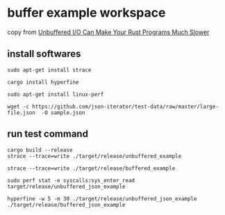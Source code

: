# buffer example workspace

copy from [Unbuffered I/O Can Make Your Rust Programs Much Slower](https://era.co/blog/unbuffered-io-slows-rust-programs)

## install softwares
```
sudo apt-get install strace

cargo install hyperfine

sudo apt-get install linux-perf

wget -c https://github.com/json-iterator/test-data/raw/master/large-file.json  -O sample.json
```

## run test command

``` shell
cargo build --release
strace --trace=write ./target/release/unbuffered_example

strace --trace=write ./target/release/buffered_example

sudo perf stat -e syscalls:sys_enter_read target/release/unbuffered_json_example

hyperfine -w 5 -m 30 ./target/release/unbuffered_json_example ./target/release/buffered_json_example
```
